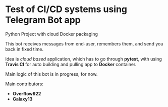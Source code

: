 # Test of CI/CD systems using Telegram Bot app
Python Project with cloud Docker packaging

This bot receives messages from end-user, remembers them, and send you back in fixed time. 

Idea is *cloud based* application, which has to go through **pytest**, with using **Travis CI** for auto building and pulling app to **Docker** container.

Main logic of this bot is in progress, for now. 

Main contributors:
- **Overflow922**
- **Galaxy13**
